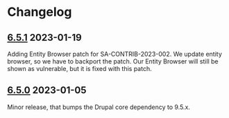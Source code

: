 # Changelog

## [6.5.1](https://github.com/thunder/thunder-distribution/tree/6.5.1) 2023-01-19

Adding Entity Browser patch for SA-CONTRIB-2023-002. We update entity browser, so we have to backport the patch.
Our Entity Browser will still be shown as vulnerable, but it is fixed with this patch.

## [6.5.0](https://github.com/thunder/thunder-distribution/tree/6.5.0) 2023-01-05

Minor release, that bumps the Drupal core dependency to 9.5.x.
